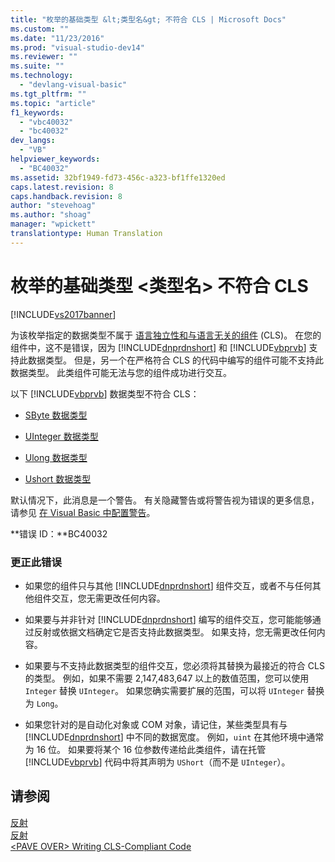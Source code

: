 ```yaml
---
title: "枚举的基础类型 &lt;类型名&gt; 不符合 CLS | Microsoft Docs"
ms.custom: ""
ms.date: "11/23/2016"
ms.prod: "visual-studio-dev14"
ms.reviewer: ""
ms.suite: ""
ms.technology: 
  - "devlang-visual-basic"
ms.tgt_pltfrm: ""
ms.topic: "article"
f1_keywords: 
  - "vbc40032"
  - "bc40032"
dev_langs: 
  - "VB"
helpviewer_keywords: 
  - "BC40032"
ms.assetid: 32bf1949-fd73-456c-a323-bf1ffe1320ed
caps.latest.revision: 8
caps.handback.revision: 8
author: "stevehoag"
ms.author: "shoag"
manager: "wpickett"
translationtype: Human Translation
---
```

# 枚举的基础类型 &lt;类型名&gt; 不符合 CLS
[!INCLUDE[vs2017banner](../../../csharp/includes/vs2017banner.md)]

为该枚举指定的数据类型不属于 [语言独立性和与语言无关的组件](../Topic/Language%20Independence%20and%20Language-Independent%20Components.md) \(CLS\)。  在您的组件中，这不是错误，因为 [!INCLUDE[dnprdnshort](../../../csharp/getting-started/includes/dnprdnshort_md.md)] 和 [!INCLUDE[vbprvb](../../../csharp/programming-guide/concepts/linq/includes/vbprvb_md.md)] 支持此数据类型。  但是，另一个在严格符合 CLS 的代码中编写的组件可能不支持此数据类型。  此类组件可能无法与您的组件成功进行交互。  
  
 以下 [!INCLUDE[vbprvb](../../../csharp/programming-guide/concepts/linq/includes/vbprvb_md.md)] 数据类型不符合 CLS：  
  
-   [SByte 数据类型](../../../visual-basic/language-reference/data-types/sbyte-data-type.md)  
  
-   [UInteger 数据类型](../../../visual-basic/language-reference/data-types/uinteger-data-type.md)  
  
-   [Ulong 数据类型](../../../visual-basic/language-reference/data-types/ulong-data-type.md)  
  
-   [Ushort 数据类型](../../../visual-basic/language-reference/data-types/ushort-data-type.md)  
  
 默认情况下，此消息是一个警告。  有关隐藏警告或将警告视为错误的更多信息，请参见 [在 Visual Basic 中配置警告](/visual-studio/ide/configuring-warnings-in-visual-basic)。  
  
 **错误 ID：**BC40032  
  
### 更正此错误  
  
-   如果您的组件只与其他 [!INCLUDE[dnprdnshort](../../../csharp/getting-started/includes/dnprdnshort_md.md)] 组件交互，或者不与任何其他组件交互，您无需更改任何内容。  
  
-   如果要与并非针对 [!INCLUDE[dnprdnshort](../../../csharp/getting-started/includes/dnprdnshort_md.md)] 编写的组件交互，您可能能够通过反射或依据文档确定它是否支持此数据类型。  如果支持，您无需更改任何内容。  
  
-   如果要与不支持此数据类型的组件交互，您必须将其替换为最接近的符合 CLS 的类型。  例如，如果不需要 2,147,483,647 以上的数值范围，您可以使用 `Integer` 替换 `UInteger`。  如果您确实需要扩展的范围，可以将 `UInteger` 替换为 `Long`。  
  
-   如果您针对的是自动化对象或 COM 对象，请记住，某些类型具有与 [!INCLUDE[dnprdnshort](../../../csharp/getting-started/includes/dnprdnshort_md.md)] 中不同的数据宽度。  例如，`uint` 在其他环境中通常为 16 位。  如果要将某个 16 位参数传递给此类组件，请在托管 [!INCLUDE[vbprvb](../../../csharp/programming-guide/concepts/linq/includes/vbprvb_md.md)] 代码中将其声明为 `UShort`（而不是 `UInteger`）。  
  
## 请参阅  
 [反射](../Topic/Reflection%20\(C%23%20and%20Visual%20Basic\).md)   
 [反射](../Topic/Reflection%20in%20the%20.NET%20Framework.md)   
 [\<PAVE OVER\> Writing CLS\-Compliant Code](http://msdn.microsoft.com/zh-cn/4c705105-69a2-4e5e-b24e-0633bc32c7f3)